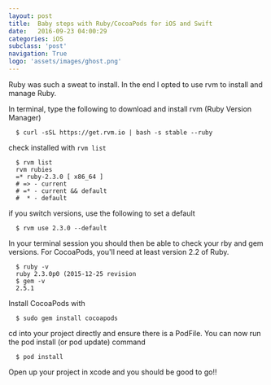 ```yaml
---
layout: post
title:  Baby steps with Ruby/CocoaPods for iOS and Swift
date:   2016-09-23 04:00:29
categories: iOS
subclass: 'post'
navigation: True
logo: 'assets/images/ghost.png'
---
```


Ruby was such a sweat to install. In the end I opted to use rvm to install and manage Ruby.

In terminal, type the following to download and install rvm (Ruby Version Manager)
```
  $ curl -sSL https://get.rvm.io | bash -s stable --ruby
```

check installed with `rvm list`

```
  $ rvm list
  rvm rubies
  =* ruby-2.3.0 [ x86_64 ]
  # => - current
  # =* - current && default
  #  * - default
```

if you switch versions, use the following to set a default
```
  $ rvm use 2.3.0 --default
```

In your terminal session you should then be able to check your rby and gem versions. For CocoaPods, you'll need at least version 2.2 of Ruby.
```
  $ ruby -v
  ruby 2.3.0p0 (2015-12-25 revision
  $ gem -v
  2.5.1
```

Install CocoaPods with
```
  $ sudo gem install cocoapods
```

cd into your project directly and ensure there is a PodFile. You can now run the pod install (or pod update) command
```
  $ pod install
```

Open up your project in xcode and you should be good to go!!
